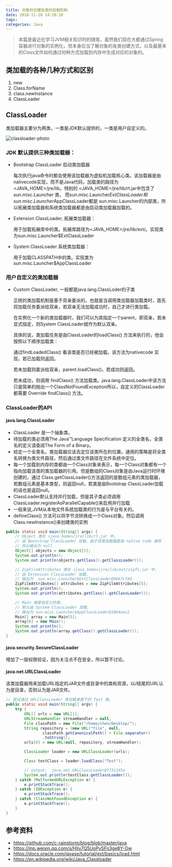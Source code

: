 ```yaml
---
title: 对象的创建及类的加载机制
date: 2018-11-28 14:20:10
tags:
categories: Java
---
```


> 本篇是最近在学习JVM相关知识时的随笔，虽然我们现在大都通过Spring容器进行对象的实例化，但本身应当了解对象的各类创建方式，以及最基本的Class文件如何通过何种方式加载到内存中生成对应的对象的。

## 类加载的各种几种方式和区别

1. new
2. Class.forName
3. class.newInstance
4. ClassLoader

## ClassLoader

类加载器主要分为两类，一类是JDK默认提供的，一类是用户自定义的。 

![classloader-photo](/image/classloader.png)

### JDK 默认提供三种类加载器：

* Bootstrap ClassLoader 启动类加载器

    每次执行java命令时都会使用该加载器为虚拟机加载核心类。该加载器是由nativecode实现，而不是Java代码，加载类的路径为<JAVA_HOME>/jre/lib。特别的 <JAVA_HOME>/jre/lib/rt.jar中包含了sun.misc.Launcher 类， 而sun.misc.Launcher$ExtClassLoader和sun.misc.Launcher$AppClassLoader都是 sun.misc.Launcher的内部类，所以拓展类加载器和系统类加载器都是由启动类加载器加载的。

* Extension ClassLoader, 拓展类加载器：

    用于加载拓展库中的类。拓展库路径为<JAVA_HOME>/jre/lib/ext/。实现类为sun.misc.Launcher$ExtClassLoader

* System ClassLoader 系统类加载器：

    用于加载CLASSPATH中的类。实现类为sun.misc.Launcher$AppClassLoader

### 用户自定义的类加载器

* Custom ClassLoader, 一般都是java.lang.ClassLoder的子类

    正统的类加载机制是基于双亲委派的，也就是当调用类加载器加载类时，首先将加载任务委派给双亲，若双亲无法加载成功时，自己才进行类加载。

    在实例化一个新的类加载器时，我们可以为其指定一个parent，即双亲，若未显式指定，则System ClassLoader就作为默认双亲。

    具体的说，类加载任务是由ClassLoader的loadClass() 方法来执行的，他会按照以下顺序加载类：

    通过findLoadedClass() 看该类是否已经被加载。该方法为nativecode 实现，若已加载则返回。
    
    若未加载则委派给双亲，parent.loadClass()，若成功则返回。
    
    若未成功，则调用 findClass() 方法加载类。java.lang.ClassLoader中该方法只是简单的抛出一个ClassNotFoundException所以，自定义的ClassLoader都需要 Override findClass() 方法。

### ClassLoader的API

#### java.lang.ClassLoader

* ClassLoader 是一个抽象类。
* 待加载的类必须用The Java™Language Specification 定义的全类名，全类名的定义请查阅The Form of a Binary。
* 给定一个全类名，类加载器应该去定位该类所在的位置。通用的策略是将全类名转换为类文件路径，然后通过类文件路径在文件系统中定位。
* 每一个加载到内存的类都由一个Class对象来表示，每一个Class对象都有一个指向加载该类的类加载器的引用。但是数组的Class对象是由Java运行时环境创建的，通过 Class.getClassLoader()方法返回的是数组元素的类加载器，若数组元素是基本类型，则返回null，若类是由Bootstrap ClassLoader加载的话也是返回null。
* ClassLoader默认支持并行加载，但是其子类必须调用ClassLoader.registerAsParallelCapable()来启用并行加载
* 一般来说,JVM从本地文件系统加载类的行为是与平台有关的。
* defineClass() 方法可以将字节流转换成一个Class对象。然后调用Class.newInstance()来创建类的实例

```java
public static void main(String[] args) {
    // Object 类在 <java_home>/jre/lib/rt.jar 中，
    // 由 Bootstrap ClassLoader 加载，由于该类加载器是由 native code 编写
    // 所以输出为 null
    Object[] objects = new Object[5];
    System.out.println();
    System.out.println(objects.getClass().getClassLoader());

    // ZipFileAttributes 类在 <java_home>/jre/lib/ext/zipfs.jar 中，
    // 由 Extension ClassLoader 加载，
    // 输出为  sun.misc.Launcher$ExtClassLoader@4b67cf4d
    ZipFileAttributes[] attributes = new ZipFileAttributes[5];
    System.out.println();
    System.out.println(attributes.getClass().getClassLoader());

    // Main 类是自定义的类，
    // 默认由 System ClassLoader 加载，
    // 输出为 sun.misc.Launcher$AppClassLoader@18b4aac2
    Main[] array = new Main[5];
    array[0] = new Main();
    System.out.println();
    System.out.println(array.getClass().getClassLoader());
}
```

#### java.security.SecureClassLoader
增加了一层权限验证，因为关注点不在安全，所以暂不讨论。

#### java.net.URLClassLoader
该类加载器用来加载URL指定的JAR文件或目录中的类和资源，以/结尾的URL认为是目录，否则认为是JAR文件。

```java
// 尝试通过 URLClassLoader 来加载桌面下的 Test 类。
public static void main(String[] args) {
    try {
        URL[] urls = new URL[1];
        URLStreamHandler streamHandler = null;
        File classPath = new File("/home/chen/Desktop/");
        String repository = (new URL("file", null,
                classPath.getCanonicalPath() + File.separator))
                .toString();
        urls[0] = new URL(null, repository, streamHandler);

        ClassLoader loader = new URLClassLoader(urls);

        Class testClass = loader.loadClass("Test");

        // output:  java.net.URLClassLoader@7f31245a
        System.out.println(testClass.getClassLoader());
    } catch (MalformedURLException e) {
        e.printStackTrace();
    } catch (IOException e) {
        e.printStackTrace();
    } catch (ClassNotFoundException e) {
        e.printStackTrace();
    }
}

```

## 参考资料
* https://github.com/c-rainstorm/blog/blob/master/java
* https://mp.weixin.qq.com/s/HIiy7Q5UoPySFn3ge8Y-Ow
* https://docs.oracle.com/javase/tutorial/ext/basics/load.html
* https://en.wikipedia.org/wiki/Java_Classloader